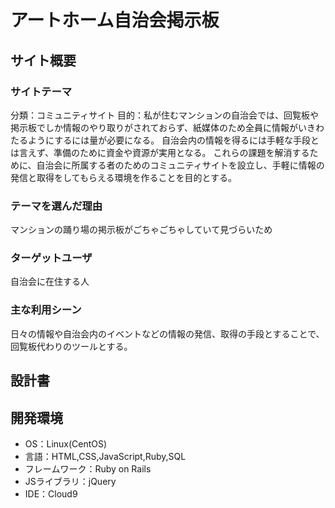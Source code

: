# アートホーム自治会掲示板

## サイト概要
### サイトテーマ
分類：コミュニティサイト
目的：私が住むマンションの自治会では、回覧板や掲示板でしか情報のやり取りがされておらず、紙媒体のため全員に情報がいきわたるようにするには量が必要になる。
自治会内の情報を得るには手軽な手段とは言えず、準備のために資金や資源が実用となる。
これらの課題を解消するために、自治会に所属する者のためのコミュニティサイトを設立し、手軽に情報の発信と取得をしてもらえる環境を作ることを目的とする。

### テーマを選んだ理由
マンションの踊り場の掲示板がごちゃごちゃしていて見づらいため

### ターゲットユーザ
自治会に在住する人

### 主な利用シーン
日々の情報や自治会内のイベントなどの情報の発信、取得の手段とすることで、回覧板代わりのツールとする。

## 設計書
<!--テーマを設定・提出する時点では不要です-->

## 開発環境
- OS：Linux(CentOS)
- 言語：HTML,CSS,JavaScript,Ruby,SQL
- フレームワーク：Ruby on Rails
- JSライブラリ：jQuery
- IDE：Cloud9
